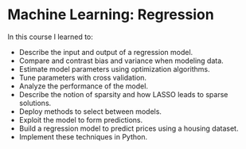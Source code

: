 # Machine Learning: Regression
In this course I learned to:
   *  Describe the input and output of a regression model.
   *  Compare and contrast bias and variance when modeling data.
   *  Estimate model parameters using optimization algorithms.
   *  Tune parameters with cross validation.
   *  Analyze the performance of the model.
   *  Describe the notion of sparsity and how LASSO leads to sparse solutions.
   *  Deploy methods to select between models.
   *  Exploit the model to form predictions. 
   *  Build a regression model to predict prices using a housing dataset.
   *  Implement these techniques in Python.
